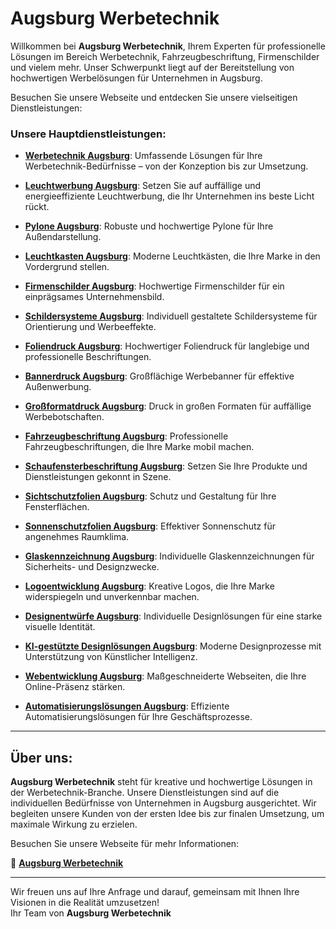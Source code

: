 # Augsburg Werbetechnik

Willkommen bei **Augsburg Werbetechnik**, Ihrem Experten für professionelle Lösungen im Bereich Werbetechnik, Fahrzeugbeschriftung, Firmenschilder und vielem mehr. Unser Schwerpunkt liegt auf der Bereitstellung von hochwertigen Werbelösungen für Unternehmen in Augsburg.

Besuchen Sie unsere Webseite und entdecken Sie unsere vielseitigen Dienstleistungen:

### Unsere Hauptdienstleistungen:

- [**Werbetechnik Augsburg**](https://www.augsburg-werbetechnik.de/werbetechnik/): Umfassende Lösungen für Ihre Werbetechnik-Bedürfnisse – von der Konzeption bis zur Umsetzung.
  
- [**Leuchtwerbung Augsburg**](https://www.augsburg-werbetechnik.de/leuchtwerbung-augsburg/): Setzen Sie auf auffällige und energieeffiziente Leuchtwerbung, die Ihr Unternehmen ins beste Licht rückt.

- [**Pylone Augsburg**](https://www.augsburg-werbetechnik.de/pylone/): Robuste und hochwertige Pylone für Ihre Außendarstellung.

- [**Leuchtkasten Augsburg**](https://www.augsburg-werbetechnik.de/leuchtkasten/): Moderne Leuchtkästen, die Ihre Marke in den Vordergrund stellen.

- [**Firmenschilder Augsburg**](https://www.augsburg-werbetechnik.de/firmenschilder-2/): Hochwertige Firmenschilder für ein einprägsames Unternehmensbild.

- [**Schildersysteme Augsburg**](https://www.augsburg-werbetechnik.de/schildersysteme/): Individuell gestaltete Schildersysteme für Orientierung und Werbeeffekte.

- [**Foliendruck Augsburg**](https://www.augsburg-werbetechnik.de/foliendruck/): Hochwertiger Foliendruck für langlebige und professionelle Beschriftungen.

- [**Bannerdruck Augsburg**](https://www.augsburg-werbetechnik.de/bannerdruck/): Großflächige Werbebanner für effektive Außenwerbung.

- [**Großformatdruck Augsburg**](https://www.augsburg-werbetechnik.de/grossformatdruck/): Druck in großen Formaten für auffällige Werbebotschaften.

- [**Fahrzeugbeschriftung Augsburg**](https://www.augsburg-werbetechnik.de/fahrzeugbeschriftung/): Professionelle Fahrzeugbeschriftungen, die Ihre Marke mobil machen.

- [**Schaufensterbeschriftung Augsburg**](https://www.augsburg-werbetechnik.de/schaufensterbeschriftung/): Setzen Sie Ihre Produkte und Dienstleistungen gekonnt in Szene.

- [**Sichtschutzfolien Augsburg**](https://www.augsburg-werbetechnik.de/sichtschutzfolien/): Schutz und Gestaltung für Ihre Fensterflächen.

- [**Sonnenschutzfolien Augsburg**](https://www.augsburg-werbetechnik.de/sonnenschutzfolien/): Effektiver Sonnenschutz für angenehmes Raumklima.

- [**Glaskennzeichnung Augsburg**](https://www.augsburg-werbetechnik.de/glaskennzeichnung/): Individuelle Glaskennzeichnungen für Sicherheits- und Designzwecke.

- [**Logoentwicklung Augsburg**](https://www.augsburg-werbetechnik.de/logoentwicklung/): Kreative Logos, die Ihre Marke widerspiegeln und unverkennbar machen.

- [**Designentwürfe Augsburg**](https://www.augsburg-werbetechnik.de/designentwuerfe/): Individuelle Designlösungen für eine starke visuelle Identität.

- [**KI-gestützte Designlösungen Augsburg**](https://www.augsburg-werbetechnik.de/ki-gestuetzte-designloesungen/): Moderne Designprozesse mit Unterstützung von Künstlicher Intelligenz.

- [**Webentwicklung Augsburg**](https://www.augsburg-werbetechnik.de/webentwicklung/): Maßgeschneiderte Webseiten, die Ihre Online-Präsenz stärken.

- [**Automatisierungslösungen Augsburg**](https://www.augsburg-werbetechnik.de/automatisierungsloesungen/): Effiziente Automatisierungslösungen für Ihre Geschäftsprozesse.

---

## Über uns:

**Augsburg Werbetechnik** steht für kreative und hochwertige Lösungen in der Werbetechnik-Branche. Unsere Dienstleistungen sind auf die individuellen Bedürfnisse von Unternehmen in Augsburg ausgerichtet. Wir begleiten unsere Kunden von der ersten Idee bis zur finalen Umsetzung, um maximale Wirkung zu erzielen.

Besuchen Sie unsere Webseite für mehr Informationen:

🔗 **[Augsburg Werbetechnik](https://www.augsburg-werbetechnik.de/)**

---

Wir freuen uns auf Ihre Anfrage und darauf, gemeinsam mit Ihnen Ihre Visionen in die Realität umzusetzen!  
Ihr Team von **Augsburg Werbetechnik**
